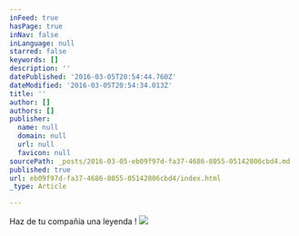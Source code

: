 ```yaml
---
inFeed: true
hasPage: true
inNav: false
inLanguage: null
starred: false
keywords: []
description: ''
datePublished: '2016-03-05T20:54:44.760Z'
dateModified: '2016-03-05T20:54:34.013Z'
title: ''
author: []
authors: []
publisher:
  name: null
  domain: null
  url: null
  favicon: null
sourcePath: _posts/2016-03-05-eb09f97d-fa37-4686-8055-05142806cbd4.md
published: true
url: eb09f97d-fa37-4686-8055-05142806cbd4/index.html
_type: Article

---
```

Haz de tu compañía una leyenda !
![](https://the-grid-user-content.s3-us-west-2.amazonaws.com/e5c0304d-d0ae-4993-ba37-ac0ecd7ee845.jpg)